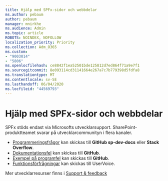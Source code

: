 ```yaml
---
title: Hjälp med SPFx-sidor och webbdelar
ms.author: pebaum
author: pebaum
manager: mnirkhe
ms.audience: Admin
ms.topic: article
ROBOTS: NOINDEX, NOFOLLOW
localization_priority: Priority
ms.collection: Adm_O365
ms.custom:
- "9003014"
- "5806"
ms.openlocfilehash: ce8842f1ea52501bde125812d7ed864f71a9e7f1
ms.sourcegitcommit: 8e093114cd31141664e267a7c7b779398d5fdfa8
ms.translationtype: MT
ms.contentlocale: sv-SE
ms.lasthandoff: 06/04/2020
ms.locfileid: "44569793"
---
```

# <a name="help-with-spfx-pages-and-web-parts"></a>Hjälp med SPFx-sidor och webbdelar

SPFx stöds endast via Microsofts utvecklarsupport. SharePoint-produktteamet svarar på utvecklarcommunityn i flera kanaler.

- [Programmeringsfrågor](https://docs.microsoft.com/sharepoint/dev/support-feedback#programming-questions) kan skickas till **GitHub sp-dev-docs** eller **Stack Overflow**.
- [Dokumentationsfel](https://docs.microsoft.com/sharepoint/dev/support-feedback#documentation-bugs) kan skickas till **GitHub**.
- [Exempel på programfel](https://docs.microsoft.com/sharepoint/dev/support-feedback#sample-application-bugs) kan skickas till **GitHub**.
- [Funktionsförfrågningar](https://docs.microsoft.com/sharepoint/dev/support-feedback#feature-requests) kan skickas till UserVoice.

Mer utvecklarresurser finns i [Support & feedback](https://docs.microsoft.com/sharepoint/dev/support-feedback)